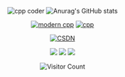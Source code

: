<div id="title" align=center>

![cpp coder][github-sub-title:img]
![Anurag's GitHub stats](https://github-readme-stats.vercel.app/api?username=star-cs&show_icons=true&theme=tokyonight)

[![modern cpp](https://img.shields.io/badge/code-C++文档-blue)](https://learn.microsoft.com/zh-cn/cpp/cpp/) 
[![cpp](https://img.shields.io/badge/code-Modern%20C++-blue)](https://learn.microsoft.com/zh-cn/cpp/cpp/welcome-back-to-cpp-modern-cpp) 

[![CSDN](https://img.shields.io/badge/CSDN-又过一个秋-yello)](https://blog.csdn.net/weixin_52355727?spm=1001.2100.3001.5343)


![](https://img.shields.io/badge/讨厌-学习-yellow) 
![](https://img.shields.io/badge/性格-闷骚-red) 
![](https://img.shields.io/badge/爱好-发呆:\)摸鱼-red)


![Visitor Count](https://profile-counter.glitch.me/star-cs/count.svg)
</div>

[github-sub-title:img]: https://readme-typing-svg.herokuapp.com?font=Segoe+Script&center=true&lines=star-cs.